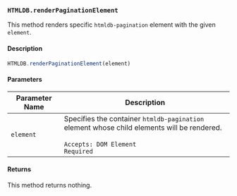 ### `HTMLDB.renderPaginationElement`

This method renders specific `htmldb-pagination` element with the given `element`.

#### Description

```javascript
HTMLDB.renderPaginationElement(element)
```

#### Parameters

| Parameter Name             | Description                               |
| -------------------------- | ----------------------------------------- |
| `element` | Specifies the container `htmldb-pagination` element whose child elements will be rendered.<br><br>`Accepts: DOM Element`<br>`Required` |

#### Returns

This method returns nothing.